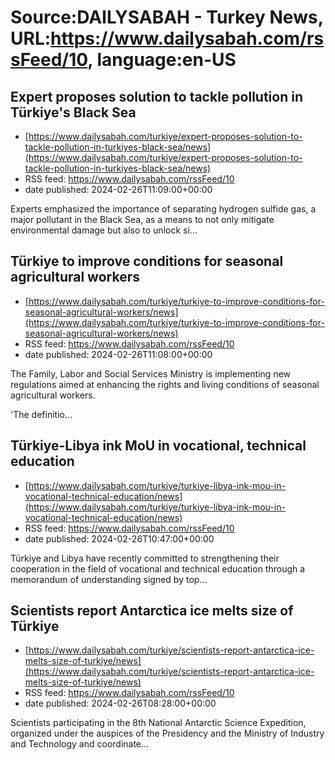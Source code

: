 # Source:DAILYSABAH - Turkey News, URL:https://www.dailysabah.com/rssFeed/10, language:en-US

## Expert proposes solution to tackle pollution in Türkiye's Black Sea
 - [https://www.dailysabah.com/turkiye/expert-proposes-solution-to-tackle-pollution-in-turkiyes-black-sea/news](https://www.dailysabah.com/turkiye/expert-proposes-solution-to-tackle-pollution-in-turkiyes-black-sea/news)
 - RSS feed: https://www.dailysabah.com/rssFeed/10
 - date published: 2024-02-26T11:09:00+00:00

Experts emphasized the importance of separating hydrogen sulfide gas, a major pollutant in the Black Sea, as a means to not only mitigate environmental damage but also to unlock si...

## Türkiye to improve conditions for seasonal agricultural workers
 - [https://www.dailysabah.com/turkiye/turkiye-to-improve-conditions-for-seasonal-agricultural-workers/news](https://www.dailysabah.com/turkiye/turkiye-to-improve-conditions-for-seasonal-agricultural-workers/news)
 - RSS feed: https://www.dailysabah.com/rssFeed/10
 - date published: 2024-02-26T11:08:00+00:00

The Family, Labor and Social Services Ministry is implementing new regulations aimed at enhancing the rights and living conditions of seasonal agricultural workers.

'The definitio...

## Türkiye-Libya ink MoU in vocational, technical education
 - [https://www.dailysabah.com/turkiye/turkiye-libya-ink-mou-in-vocational-technical-education/news](https://www.dailysabah.com/turkiye/turkiye-libya-ink-mou-in-vocational-technical-education/news)
 - RSS feed: https://www.dailysabah.com/rssFeed/10
 - date published: 2024-02-26T10:47:00+00:00

Türkiye and Libya have recently committed to strengthening their cooperation in the field of vocational and technical education through a memorandum of understanding signed by top...

## Scientists report Antarctica ice melts size of Türkiye
 - [https://www.dailysabah.com/turkiye/scientists-report-antarctica-ice-melts-size-of-turkiye/news](https://www.dailysabah.com/turkiye/scientists-report-antarctica-ice-melts-size-of-turkiye/news)
 - RSS feed: https://www.dailysabah.com/rssFeed/10
 - date published: 2024-02-26T08:28:00+00:00

Scientists participating in the 8th National Antarctic Science Expedition, organized under the auspices of the Presidency and the Ministry of Industry and Technology and coordinate...

